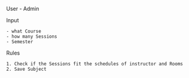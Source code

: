 User - Admin

Input

    - what Course
    - how many Sessions
    - Semester

Rules

    1. Check if the Sessions fit the schedules of instructor and Rooms
    2. Save Subject
